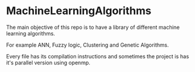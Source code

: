 # MachineLearningAlgorithms

The main objective of this repo is to have a library of different machine learning algorithms.

For example ANN, Fuzzy logic, Clustering and Genetic Algorithms.

Every file has its compilation instructions and sometimes the project is has it's parallel version
using openmp.
